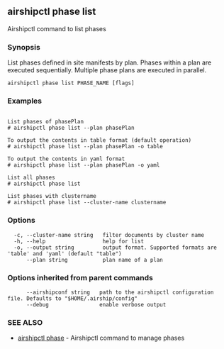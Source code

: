 ## airshipctl phase list

Airshipctl command to list phases

### Synopsis

List phases defined in site manifests by plan. Phases within a plan are
executed sequentially. Multiple phase plans are executed in parallel.


```
airshipctl phase list PHASE_NAME [flags]
```

### Examples

```

List phases of phasePlan
# airshipctl phase list --plan phasePlan

To output the contents in table format (default operation)
# airshipctl phase list --plan phasePlan -o table

To output the contents in yaml format
# airshipctl phase list --plan phasePlan -o yaml

List all phases
# airshipctl phase list

List phases with clustername
# airshipctl phase list --cluster-name clustername

```

### Options

```
  -c, --cluster-name string   filter documents by cluster name
  -h, --help                  help for list
  -o, --output string         output format. Supported formats are 'table' and 'yaml' (default "table")
      --plan string           plan name of a plan
```

### Options inherited from parent commands

```
      --airshipconf string   path to the airshipctl configuration file. Defaults to "$HOME/.airship/config"
      --debug                enable verbose output
```

### SEE ALSO

* [airshipctl phase](airshipctl_phase.md)	 - Airshipctl command to manage phases

